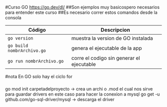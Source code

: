 #Curso GO
https://go.dev/dl/
##Son ejemplos muy basicospero necesarios para entender este curso
##Es necesario correr estos comandos desde la consola


| Código  | Descripcion |
| ------------- | ------------- |
| ```go version ``` | muestra la version de GO instalada |
| ```go build nombrArchivo.go``` | genera el ejecutable de la app |
|```go run nombrArchivo.go ```| corre el codigo sin generar el ejecutable|


#nota 
En GO solo hay el ciclo for

###
go mod init carpetadelproyecto -> crea un archi o .mod el cual nos sirve para guardar drivers en este caso para hacer la conexion a mysql
go get -u github.com/go-sql-driver/mysql   -> descarga el driver 
